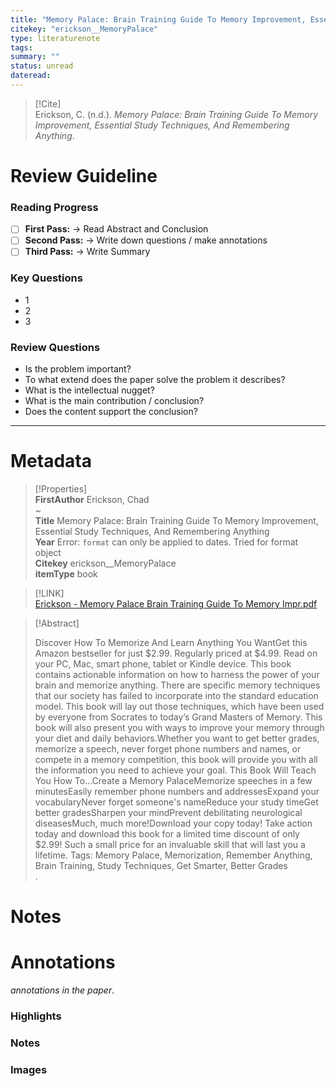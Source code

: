 ```yaml
---  
title: "Memory Palace: Brain Training Guide To Memory Improvement, Essential Study Techniques, And Remembering Anything"  
citekey: "erickson__MemoryPalace"  
type: literaturenote  
tags:   
summary: ""  
status: unread  
dateread:   
---  
```

  
> [!Cite]   
> Erickson, C. (n.d.). _Memory Palace: Brain Training Guide To Memory Improvement, Essential Study Techniques, And Remembering Anything_.  
  
# Review Guideline  
### Reading Progress  
- [ ] **First Pass:** → Read Abstract and Conclusion  
- [ ] **Second Pass:** → Write down questions / make annotations  
- [ ] **Third Pass:** → Write Summary  
  
### Key Questions  
- 1  
- 2  
- 3  
  
### Review Questions  
- Is the problem important?  
- To what extend does the paper solve the problem it describes?  
- What is the intellectual nugget?  
- What is the main contribution / conclusion?  
- Does the content support the conclusion?  
  
---  
  
# Metadata  
  
>[!Properties]  
> **FirstAuthor** Erickson, Chad    
~      
> **Title** Memory Palace: Brain Training Guide To Memory Improvement, Essential Study Techniques, And Remembering Anything    
> **Year** Error: `format` can only be applied to dates. Tried for format object     
> **Citekey** erickson__MemoryPalace    
> **itemType** book      
  
> [!LINK]   
>  [Erickson - Memory Palace Brain Training Guide To Memory Impr.pdf](zotero://select/library/items/8AD6NJEQ)  
  
> [!Abstract]  
>  
> Discover How To Memorize And Learn Anything You WantGet this Amazon bestseller for just $2.99. Regularly priced at $4.99. Read on your PC, Mac, smart phone, tablet or Kindle device. This book contains actionable information on how to harness the power of your brain and memorize anything. There are specific memory techniques that our society has failed to incorporate into the standard education model. This book will lay out those techniques, which have been used by everyone from Socrates to today’s Grand Masters of Memory. This book will also present you with ways to improve your memory through your diet and daily behaviors.Whether you want to get better grades, memorize a speech, never forget phone numbers and names, or compete in a memory competition, this book will provide you with all the information you need to achieve your goal. This Book Will Teach You How To...Create a Memory PalaceMemorize speeches in a few minutesEasily remember phone numbers and addressesExpand your vocabularyNever forget someone's nameReduce your study timeGet better gradesSharpen your mindPrevent debilitating neurological diseasesMuch, much more!Download your copy today! Take action today and download this book for a limited time discount of only $2.99! Such a small price for an invaluable skill that will last you a lifetime. Tags: Memory Palace, Memorization, Remember Anything, Brain Training, Study Techniques, Get Smarter, Better Grades  
>.  
>   
# Notes  
  
>>  
  
  
# Annotations  
_annotations in the paper_.  
### Highlights  
  
  
  
### Notes  
  
  
  
### Images  
 